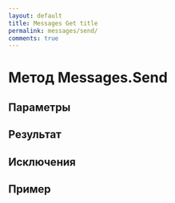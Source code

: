 ```yaml
---
layout: default
title: Messages Get title
permalink: messages/send/
comments: true
---
```

# Метод Messages.Send

## Параметры

## Результат

## Исключения

## Пример
```csharp

```
